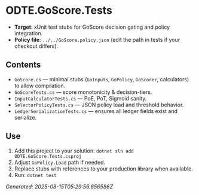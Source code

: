 # ODTE.GoScore.Tests

- **Target**: xUnit test stubs for GoScore decision gating and policy integration.
- **Policy file**: `../../GoScore.policy.json` (edit the path in tests if your checkout differs).

## Contents
- `GoScore.cs` — minimal stubs (`GoInputs`, `GoPolicy`, `GoScorer`, calculators) to allow compilation.
- `GoScoreTests.cs` — score monotonicity & decision-tiers.
- `InputCalculatorTests.cs` — PoE, PoT, Sigmoid sanity.
- `SelectorPolicyTests.cs` — JSON policy load and threshold behavior.
- `LedgerSerializationTests.cs` — ensures all ledger fields exist and serialize.

## Use
1. Add this project to your solution: `dotnet sln add ODTE.GoScore.Tests.csproj`
2. Adjust `GoPolicy.Load` path if needed.
3. Replace stubs with references to your production library when available.
4. Run: `dotnet test`

_Generated: 2025-08-15T05:29:56.856586Z_
